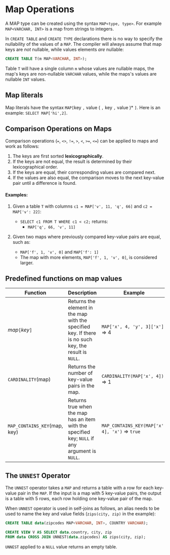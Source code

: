 # Map Operations

A MAP type can be created using the syntax `MAP<type, type>`.
For example `MAP<VARCHAR, INT>` is a map from strings to integers.

In `CREATE TABLE` and `CREATE TYPE` declarations there is no way to
specify the nullability of the values of a `MAP`.  The compiler will
always assume that map keys are *not* nullable, while values elements
*are* nullable:

```sql
CREATE TABLE T(m MAP<VARCHAR, INT>);
```

Table `T` will have a single column `m` whose values are nullable
maps, the map's keys are non-nullable `VARCHAR` values, while the
maps's values are nullable `INT` values.

## Map literals

Map literals have the syntax `MAP[`key `,` value ( `,` key `,` value )* `]`.
Here is an example: `SELECT MAP['hi',2]`.

## Comparison Operations on Maps

Comparison operations (`=`, `<>`, `!=`, `>`, `<`, `>=`, `<=`) can be applied to maps and work as follows:

1. The keys are first sorted **lexicographically**.
2. If the keys are not equal, the result is determined by their lexicographical order.
3. If the keys are equal, their corresponding values are compared next.
4. If the values are also equal, the comparison moves to the next key-value pair until a difference is found.

#### Examples:

1. Given a table `T` with columns `c1 = MAP['v', 11, 'q', 66]` and `c2 = MAP['v': 22]`:
   - `SELECT c1 FROM T WHERE c1 < c2;` returns:
     -  `MAP['q', 66, 'v', 11]`

2. Given two maps where previously compared key-value pairs are equal, such as:
   - `MAP['f', 1, 'v', 0]` and `MAP['f': 1]`
   - The map with more elements, `MAP['f', 1, 'v', 0]`, is considered larger.


## Predefined functions on map values

| Function               | Description                                                                                           | Example                                                              |
|------------------------|------------------------------------------------------------------------------------------------------------------------------------------------------------------------------------------------------------------------------------------------------------------|---------------------------------|
| _map_`[`_key_`]`       | Returns the element in the map with the specified key. If there is no such key, the result is `NULL`.  | `MAP['x', 4, 'y', 3]['x']` => 4 |
| <a id="cardinality"></a>`CARDINALITY`(map)     | Returns the number of key-value pairs in the map.                                                      | `CARDINALITY(MAP['x', 4])` => 1 |
| <a id="map_contains_key"></a>`MAP_CONTAINS_KEY`(map, key) | Returns true when the map has an item with the specified key; `NULL` if any argument is `NULL`.  | `MAP_CONTAINS_KEY(MAP['x', 4], 'x')` => `true` |

## The `UNNEST` Operator

The `UNNEST` operator takes a `MAP` and returns a table with a row for
each key-value pair in the `MAP`.  If the input is a
map with 5 key-value pairs, the output is a table with 5 rows, each
row holding one key-value pair of the map.

When `UNNEST` operator is used in self-joins as follows, an alias needs
to be used to name the key and value fields (`zips(city, zip)` in the example):

```sql
CREATE TABLE data(zipcodes MAP<VARCHAR, INT>, COUNTRY VARCHAR);

CREATE VIEW V AS SELECT data.country, city, zip
FROM data CROSS JOIN UNNEST(data.zipcodes) AS zips(city, zip);
```

`UNNEST` applied to a `NULL` value returns an empty table.
